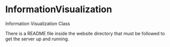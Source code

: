 # InformationVisualization
Information Visualization Class

There is a README file inside the website directory that must be followed to get the server up and running. 
